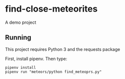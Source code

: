 # find-close-meteorites
A demo project

## Running

This project requires Python 3 and the requests package

First, install pipenv. Then type:

```
pipenv install
pipenv run "meteors/python find_meteoprs.py"
